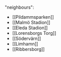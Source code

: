 "neighbours":
- [[Pildammsparken]]
- [[Malmö Stadion]]
- [[Eleda Stadion]]
- [[Lorensborgs Torg]]
- [[Södervärn]]
- [[Limhamn]]
- [[Ribbersborg]]